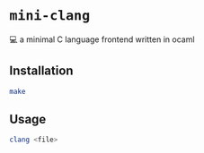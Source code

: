 # `mini-clang`
💻 a minimal C language frontend written in ocaml

## Installation
```bash
make
```

## Usage
```bash
clang <file>
```
